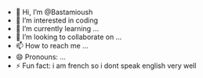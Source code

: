 - 👋 Hi, I’m @Bastamioush
- 👀 I’m interested in coding 
- 🌱 I’m currently learning ...
- 💞️ I’m looking to collaborate on ...
- 📫 How to reach me ...
- 😄 Pronouns: ...
- ⚡ Fun fact: i am french so i dont speak english very well

<!---
Bastamioush/Bastamioush is a ✨ special ✨ repository because its `README.md` (this file) appears on your GitHub profile.
You can click the Preview link to take a look at your changes.
--->
